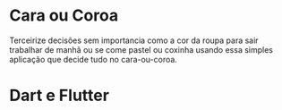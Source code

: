 # Cara ou Coroa

Terceirize decisões sem importancia como a cor da roupa para sair trabalhar de manhã ou se come pastel ou coxinha usando essa simples aplicação que decide tudo no cara-ou-coroa.

# Dart e Flutter